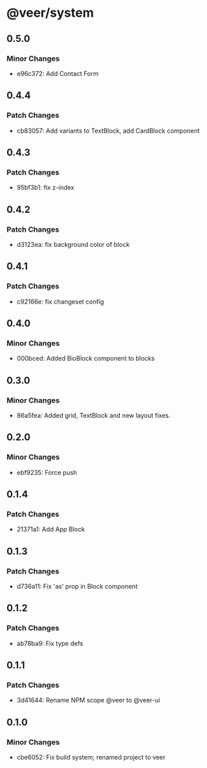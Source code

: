 # @veer/system

## 0.5.0

### Minor Changes

- e96c372: Add Contact Form

## 0.4.4

### Patch Changes

- cb83057: Add variants to TextBlock, add CardBlock component

## 0.4.3

### Patch Changes

- 95bf3b1: fix z-index

## 0.4.2

### Patch Changes

- d3123ea: fix background color of block

## 0.4.1

### Patch Changes

- c92166e: fix changeset config

## 0.4.0

### Minor Changes

- 000bced: Added BioBlock component to blocks

## 0.3.0

### Minor Changes

- 86a5fea: Added grid, TextBlock and new layout fixes.

## 0.2.0

### Minor Changes

- ebf9235: Force push

## 0.1.4

### Patch Changes

- 21371a1: Add App Block

## 0.1.3

### Patch Changes

- d736a11: Fix 'as' prop in Block component

## 0.1.2

### Patch Changes

- ab78ba9: Fix type defs

## 0.1.1

### Patch Changes

- 3d41644: Rename NPM scope @veer to @veer-ui

## 0.1.0

### Minor Changes

- cbe6052: Fix build system; renamed project to veer
